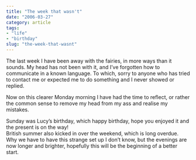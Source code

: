 ```yaml
---
title: "The week that wasn't"
date: "2006-03-27"
category: article
tags:
- "life"
- "birthday"
slug: "the-week-that-wasnt"
---
```


The last week I have been away with the fairies, in more ways than it sounds. My head has not been with it, and I’ve forgotten how to communicate in a known language. To which, sorry to anyone who has tried to contact me or expected me to do something and I never showed or replied.

Now on this clearer Monday morning I have had the time to reflect, or rather the common sense to remove my head from my ass and realise my mistakes.

Sunday was Lucy’s birthday, which happy birthday, hope you enjoyed it and the present is on the way!  
British summer also kicked in over the weekend, which is long overdue. Why we have to have this strange set up I don’t know, but the evenings are now longer and brighter, hopefully this will be the beginning of a better start.
